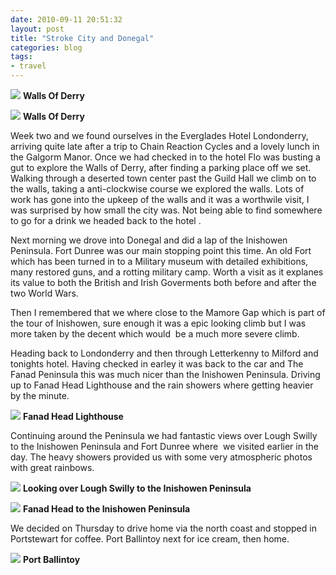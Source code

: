 ```yaml
---
date: 2010-09-11 20:51:32
layout: post
title: "Stroke City and Donegal"
categories: blog 
tags:
- travel
---
```


![](/images/2010/img_0191.jpg)
**Walls Of Derry**

![](/images/2010/img_0192.jpg)
**Walls Of Derry**

Week two and we found ourselves in the Everglades Hotel Londonderry, arriving quite late after a trip to Chain Reaction Cycles and a lovely lunch in the Galgorm Manor. Once we had checked in to the hotel Flo was busting a gut to explore the Walls of Derry, after finding a parking place off we set. Walking through a deserted town center past the Guild Hall we climb on to the walls, taking a anti-clockwise course we explored the walls. Lots of work has gone into the upkeep of the walls and it was a worthwile visit, I was surprised by how small the city was. Not being able to find somewhere to go for a drink we headed back to the hotel .

Next morning we drove into Donegal and did a lap of the Inishowen Peninsula. Fort Dunree was our main stopping point this time. An old Fort which has been turned in to a Military museum with detailed exhibitions, many restored guns, and a rotting military camp. Worth a visit as it explanes its value to both the British and Irish Goverments both before and after the two World Wars.

Then I remembered that we where close to the Mamore Gap which is part of the tour of Inishowen, sure enough it was a epic looking climb but I was more taken by the decent which would  be a much more severe climb.

Heading back to Londonderry and then through Letterkenny to Milford and tonights hotel. Having checked in earley it was back to the car and The Fanad Peninsula this was much nicer than the Inishowen Peninsula. Driving up to Fanad Head Lighthouse and the rain showers where getting heavier by the minute.

![](/images/2010/3588770.jpg)
**Fanad Head Lighthouse**

Continuing around the Peninsula we had fantastic views over Lough Swilly to the Inishowen Peninsula and Fort Dunree where  we visited earlier in the day. The heavy showers provided us with some very atmospheric photos with great rainbows.

![](/images/2010/40d_4639.jpg)
**Looking over Lough Swilly to the Inishowen Peninsula**

![](/images/2010/40d_4642.jpg)
**Fanad Head to the Inishowen Peninsula**

We decided on Thursday to drive home via the north coast and stopped in Portstewart for coffee. Port Ballintoy next for ice cream, then home.

![](/images/2010/img_0235.jpg)
**Port Ballintoy**
